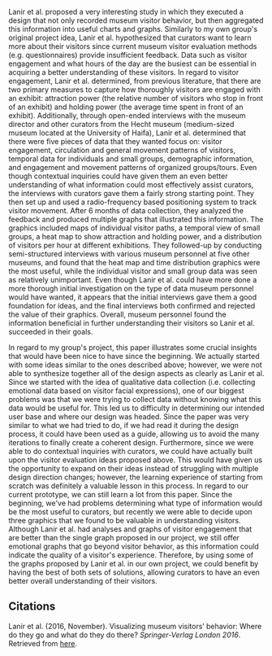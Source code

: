 Lanir et al. proposed a very interesting study in which they executed a design that not only recorded museum visitor behavior, but then aggregated this information into useful charts and graphs. Similarly to my own group's original project idea, Lanir et al. hypothesized that curators want to learn more about their visitors since current museum visitor evaluation methods (e.g. questionnaires) provide insufficient feedback. Data such as visitor engagement and what hours of the day are the busiest can be essential in acquiring a better understanding of these visitors. In regard to visitor engagement, Lanir et al. determined, from previous literature, that there are two primary measures to capture how thoroughly visitors are engaged with an exhibit: attraction power (the relative number of visitors who stop in front of an exhibit) and holding power (the average time spent in front of an exhibit). Additionally, through open-ended interviews with the museum director and other curators from the Hecht museum (medium-sized museum located at the University of Haifa), Lanir et al. determined that there were five pieces of data that they wanted focus on: visitor engagement, circulation and general movement patterns of visitors, temporal data for individuals and small groups, demographic information, and engagement and movement patterns of organized groups/tours. Even though contextual inquiries could have given them an even better understanding of what information could most effectively assist curators, the interviews with curators gave them a fairly strong starting point. They then set up and used a radio-frequency based positioning system to track visitor movement. After 6 months of data collection, they analyzed the feedback and produced multiple graphs that illustrated this information. The graphics included maps of individual visitor paths, a temporal view of small groups, a heat map to show attraction and holding power, and a distribution of visitors per hour at different exhibitions. They followed-up by conducting semi-structured interviews with various museum personnel at five other museums, and found that the heat map and time distribution graphics were the most useful, while the individual visitor and small group data was seen as relatively unimportant. Even though Lanir et al. could have more done a more thorough initial investigation on the type of data museum personnel would have wanted, it appears that the initial interviews gave them a good foundation for ideas, and the final interviews both confirmed and rejected the value of their graphics. Overall, museum personnel found the information beneficial in further understanding their visitors so Lanir et al. succeeded in their goals. 


In regard to my group's project, this paper illustrates some crucial insights that would have been nice to have since the beginning. We actually started with some ideas similar to the ones described above; however, we were not able to synthesize together all of the design aspects as clearly as Lanir et al. Since we started with the idea of qualitative data collection (i.e. collecting emotional data based on visitor facial expressions), one of our biggest problems was that we were trying to collect data without knowing what this data would be useful for. This led us to difficulty in determining our intended user base and where our design was headed. Since the paper was very similar to what we had tried to do, if we had read it during the design process, it could have been used as a guide, allowing us to avoid the many iterations to finally create a coherent design. Furthermore, since we were able to do contextual inquiries with curators, we could have actually built upon the visitor evaluation ideas proposed above. This would have given us the opportunity to expand on their ideas instead of struggling with multiple design direction changes; however, the learning experience of starting from scratch was definitely a valuable lesson in this process. In regard to our current prototype, we can still learn a lot from this paper. Since the beginning, we've had problems determining what type of information would be the most useful to curators, but recently we were able to decide upon three graphics that we found to be valuable in understanding visitors. Although Lanir et al. had analyses and graphs of visitor engagement that are better than the single graph proposed in our project, we still offer emotional graphs that go beyond visitor behavior, as this information could indicate the quality of a visitor's experience. Therefore, by using some of the graphs proposed by Lanir et al. in our own project, we could benefit by having the best of both sets of solutions, allowing curators to have an even better overall understanding of their visitors. 


## Citations
Lanir et al. (2016, November). Visualizing museum visitors’ behavior: Where do they go and what do they do there? _Springer-Verlag London 2016_. Retrieved from [here](http://delivery.acm.org/10.1145/3070000/3069127/779_2016_Article_994.pdf?ip=137.165.169.251&id=3069127&acc=ACTIVE%20SERVICE&key=73B3886B1AEFC4BB%2E2C072D704A936475%2E4D4702B0C3E38B35%2E4D4702B0C3E38B35&__acm__=1542173923_cc8e39c0be47868f1af3486899868cb8#URLTOKEN#).
